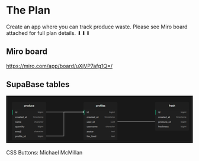 # The Plan

Create an app where you can track produce waste. Please see Miro board attached for full plan details. ⬇⬇⬇

## Miro board

https://miro.com/app/board/uXjVP7afg1Q=/

## SupaBase tables

![](/assets/supabase.png)

CSS Buttons: Michael McMillan

